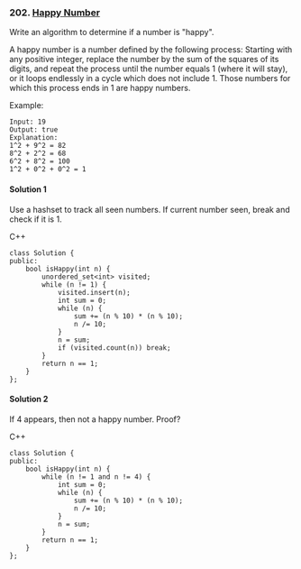 ### 202\. [Happy Number](https://leetcode.com/problems/happy-number/)

Write an algorithm to determine if a number is "happy".

A happy number is a number defined by the following process: Starting with any positive integer, replace the number by the sum of the squares of its digits, and repeat the process until the number equals 1 (where it will stay), or it loops endlessly in a cycle which does not include 1. Those numbers for which this process ends in 1 are happy numbers.

Example: 
```
Input: 19
Output: true
Explanation: 
1^2 + 9^2 = 82
8^2 + 2^2 = 68
6^2 + 8^2 = 100
1^2 + 0^2 + 0^2 = 1
```

#### Solution 1

Use a hashset to track all seen numbers.
If current number seen, break and check if it is 1.

C++

```
class Solution {
public:
	bool isHappy(int n) {
		unordered_set<int> visited;
		while (n != 1) {
			visited.insert(n);
			int sum = 0;
			while (n) {
				sum += (n % 10) * (n % 10);
				n /= 10;
			}
			n = sum;
			if (visited.count(n)) break;
		}
		return n == 1;
	}
};
```

#### Solution 2

If 4 appears, then not a happy number. Proof?

C++

```
class Solution {
public:
	bool isHappy(int n) {
		while (n != 1 and n != 4) {
			int sum = 0;
			while (n) {
				sum += (n % 10) * (n % 10);
				n /= 10;
			}
			n = sum;
		}
		return n == 1;
	}
};
```
